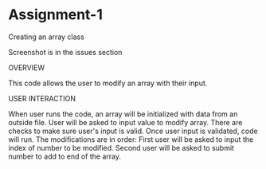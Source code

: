 # Assignment-1
Creating an array class

Screenshot is in the issues section

OVERVIEW

This code allows the user to modify an array with their input.

USER INTERACTION

When user runs the code, an array will be initialized with data from an outside file.
User will be asked to input value to modify array. 
There are checks to make sure user's input is valid.
Once user input is validated, code will run.
The modifications are in order:
First user will be asked to input the index of number to be modified.
Second user will be asked to submit number to add to end of the array.
